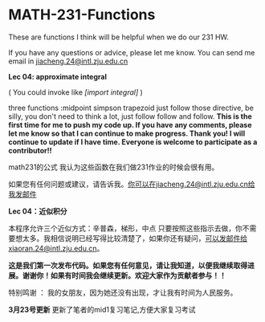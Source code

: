 # MATH-231-Functions
These are functions I think will be helpful when we do our 231 HW.

If you have any questions or advice, please let me know. You can send me email in jiacheng.24@intl.zju.edu.cn

**Lec 04: approximate integral** 

 ( You could invoke like *[import integral]* )

three functions :midpoint simpson trapezoid
just follow those directive, be silly, you don't need to think a lot, just follow follow and follow.
**This is the first time for me to push my code up. If you have any comments, please let me know so that I can continue to make progress. Thank you! I will continue to update if I have time. Everyone is welcome to participate as a contributor!!**

math231的公式
我认为这些函数在我们做231作业的时候会很有用。

如果您有任何问题或建议，请告诉我。你可以在jiacheng.24@intl.zju.edu.cn给我发邮件

**Lec 04：近似积分**

本程序允许三个近似方式：辛普森，梯形，中点
只要按照这些指示去做，你不需要想太多。我相信说明已经写得比较清楚了，如果你还有疑问，可以发邮件给xiaoran.24@intl.zju.edu.cn。

**这是我们第一次发布代码。如果您有任何意见，请让我知道，以便我继续取得进展。谢谢你！如果有时间我会继续更新。欢迎大家作为贡献者参与！！**

特别鸣谢 ：
我的女朋友，因为她还没有出现，才让我有时间为人民服务。


**3月23号更新**
更新了笔者的mid1复习笔记,方便大家复习考试
